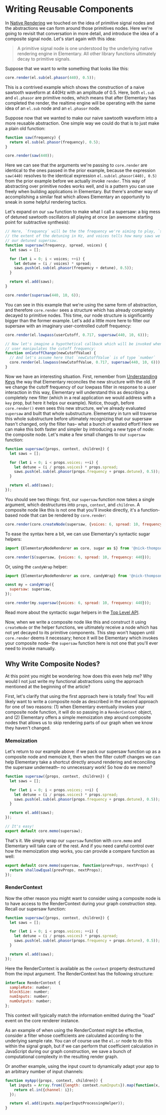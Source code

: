 # Writing Reusable Components

In [Native Rendering](./Native_Rendering.md) we touched on the idea of primitive signal
nodes and the abstractions we can form around those primitives nodes. Here we're going
to revisit that conversation in more detail, and introduce the idea of a composite signal
node. Let's start again with this idea:

> A primitive signal node is one understood by the underlying native rendering engine in Elementary. All other
library functions ultimately decay to primitive signals.

Suppose that we want to write something that looks like this:

```js
core.render(el.sub(el.phasor(440), 0.5));
```

This is a contrived example which shows the construction of a naive sawtooth waveform at
440Hz with an amplitude of 0.5. Here, both `el.sub` and `el.phasor` are primitive nodes, which means
that after Elementary has completed the render, the realtime engine will be operating with the
same idea of an `el.sub` node and an `el.phasor` node.

Suppose now that we wanted to make our naive sawtooth waveform into a more reusable abstraction.
One simple way we could do that is to just make a plain old function:

```js
function saw(frequency) {
  return el.sub(el.phasor(frequency), 0.5);
}

core.render(saw(440));
```

Here we can see that the arguments we're passing to `core.render` are identical to the ones
passed in the prior example, because the expression `saw(440)` resolves to the identical expression
`el.sub(el.phasor(440), 0.5)` from the prior example before we actually invoke `render`. This way of
abstracting over primitive nodes works well, and is a pattern you can use freely when building applications
in Elementary. But there's another way of accomplishing a similar feat which allows Elementary an opportunity
to sneak in some helpful rendering tactics.

Let's expand on our `saw` function to make what I call a supersaw: a big mess of detuned sawtooth
oscillators all playing at once (an awesome starting point for subtractive synthesis):

```js
// Here, `frequency` will be the the frequency we're aiming to play, `spread` controls
// the extent of the detuning in Hz, and voices tells how many saws we'll use to create
// our detuned supersaw.
function supersaw(frequency, spread, voices) {
  let saws = [];

  for (let i = 0; i < voices; ++i) {
    let detune = (i / voices) * spread;
    saws.push(el.sub(el.phasor(frequency + detune), 0.5));
  }

  return el.add(saws);
}

core.render(supersaw(440, 10, 6));
```

You can see in this example that we're using the same form of abstraction, and therefore
`core.render` sees a structure which has already completely decayed to primitive nodes.
This time, our node structure is significantly bigger than the former example. Let's add a little
more here to filter our supersaw with an imaginary user-controlled cutoff frequency:

```js
core.render(el.lowpass(userCutoff, 0.717, supersaw(440, 10, 6)));

// Now let's imagine a hypothetical callback which will be invoked when the
// user manipulates the cutoff frequency:
function onCutoffChange(newCutoffValue) {
  // And let's assume here that `newCutoffValue` is of type `number`
  core.render(el.lowpass(newCutoffValue, 0.717, supersaw(440, 10, 6)));
}
```

Now we have an interesting situation. First, remember from [Understanding Keys](./Understanding_Keys.md)
the way that Elementary reconciles the new structure with the old. If we change the cutoff frequency of
our lowpass filter in response to a user interaction in this way, Elementary will understand this as
describing a completely new filter (which in a real application we would address with a `key` prop,
but here it helps our example). Notice, though, before `core.render()` even sees this new structure,
we've already evaluated `supersaw` and built that whole substructure. Elementary in turn will traverse
this whole substructure before ultimately recognizing that our supersaw hasn't changed, only the filter
has– what a bunch of wasted effort! Here we can make this both faster and simpler by introducing a new type of
node: the composite node. Let's make a few small changes to our `supersaw` function:

```js
function supersaw({props, context, children}) {
  let saws = [];

  for (let i = 0; i < props.voices; ++i) {
    let detune = (i / props.voices) * props.spread;
    saws.push(el.sub(el.phasor(props.frequency + props.detune), 0.5));
  }

  return el.add(saws);
});
```

You should see two things: first, our `supersaw` function now takes a single argument, which destructures
into `props`, `context`, and `children`. A composite node like this is not one that you'll invoke directly,
it's a function-based node that can be rendered by `core.render`:

```js
core.render(core.createNode(supersaw, {voices: 6, spread: 10, frequency: 440}, []));
```

To ease the syntax here a bit, we can use Elementary's syntactic sugar helpers:

```js
import {ElementaryNodeRenderer as core, sugar as $} from '@nick-thompson/elementary';

core.render($(supersaw, {voices: 6, spread: 10, frequency: 440}));
```

Or, using the `candyWrap` helper:

```js
import {ElementaryNodeRenderer as core, candyWrap} from '@nick-thompson/elementary';

const my = candyWrap({
  supersaw: supersaw,
});

core.render(my.supersaw({voices: 6, spread: 10, frequency: 440}));
```

Read more about the syntactic sugar helpers in the [Top Level API](../reference/TopLevel.md).

Now, when we write a composite node like this and construct it using `createNode` or the helper
functions, we ultimately receive a node which has not yet decayed to its primitive components. This
step won't happen until `core.render` deems it necessary; hence it will be Elementary which invokes
your composite node– the `supersaw` function here is not one that you'll ever need to invoke manually.

## Why Write Composite Nodes?

At this point you might be wondering: how does this even help me? Why would I not just write
my functional abstractions using the approach mentioned at the beginning of the article?

First, let's clarify that using the first approach here is totally fine! You will likely want
to write a composite node as described in the second approach for one of two reasons: (1) when Elementary
eventually invokes your composite node function, it will do so passing in a `RenderContext` object, and (2)
Elementary offers a simple memoization step around composite nodes that allows us to skip rendering parts
of our graph when we know they haven't changed.

### Memoization

Let's return to our example above: if we pack our supersaw function up as a composite node and memoize it,
then when the filter cutoff changes we can help Elementary take a shortcut directly around rendering and reconciling
the supersaw underneath– no unnecessary work! So how do we memo?

```js
function supersaw({props, context, children}) {
  let saws = [];

  for (let i = 0; i < props.voices; ++i) {
    let detune = (i / props.voices) * props.spread;
    saws.push(el.sub(el.phasor(props.frequency + props.detune), 0.5));
  }

  return el.add(saws);
});

// It's easy!
export default core.memo(supersaw);
```

That's it. We simply wrap our `supersaw` function with `core.memo` and Elementary will take care of the rest.
And if you need careful control over how the memoization step works, you can provide a compare function as well:

```js
export default core.memo(supersaw, function(prevProps, nextProps) {
  return shallowEqual(prevProps, nextProps);
});
```

### RenderContext

Now the other reason you might want to consider using a composite node is to have access
to the RenderContext during your graph construction step. Recall our supersaw function:

```js
function supersaw({props, context, children}) {
  let saws = [];

  for (let i = 0; i < props.voices; ++i) {
    let detune = (i / props.voices) * props.spread;
    saws.push(el.sub(el.phasor(props.frequency + props.detune), 0.5));
  }

  return el.add(saws);
});
```

Here the RenderContext is available as the `context` property destructured from the
input argument. The RenderContext has the following structure:

```js
interface RenderContext {
  sampleRate: number;
  blockSize: number;
  numInputs: number;
  numOutputs: number;
};
```

This context will typically match the information emitted during the "load" event on
the core renderer instance.

As an example of when using the RenderContext might be effective, consider a filter
whose coefficients are calculated according to the underlying sample rate. You can of course use
the `el.sr` node to do this within the signal graph, but if we can perform that coefficient
calculation in JavaScript during our graph construction, we save a bunch of computational
complexity in the resulting render graph.

Or another example, using the input count to dynamically adapt your app to an arbitrary
number of input channels:

```js
function myApp({props, context, children}) {
  let inputs = Array.from({length: context.numInputs}).map(function(x, i) {
    return el.in({channel: i});
  });

  return el.add(inputs.map(perInputProcessingHelper));
}
```
